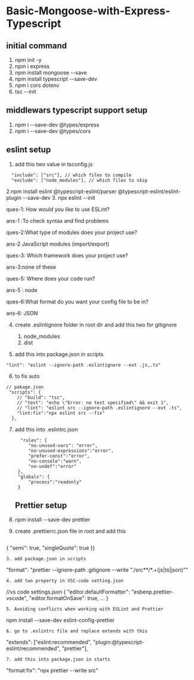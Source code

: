 # Basic-Mongoose-with-Express-Typescript

## initial command
1. npm init -y
2. npm i express
3. npm install mongoose --save
4. npm install typescript --save-dev
5. npm i cors dotenv
6. tsc --init
## middlewars typescript support setup 
1. npm i --save-dev @types/express
2. npm i --save-dev @types/cors

## eslint setup
1. add this two value in tsconfig.js
```
  "include": ["src"], // which files to compile
  "exclude": ["node_modules"], // which files to skip
```
2.npm install eslint @typescript-eslint/parser @typescript-eslint/eslint-plugin --save-dev
3. npx eslint --init

ques-1: How would you like to use ESLint?

ans-1 :To check syntax and find problems

ques-2:What type of modules does your project use?

ans-2 JavaScript modules (import/export)

ques-3: Which framework does your project use?

ans-3:none of these

ques-5: Where does your code run?

ans-5 : node

ques-6:What format do you want your config file to be in?

ans-6: JSON

4. create .eslintignore folder in root dir and add this two for gitignore
    1. node_modules
    2. dist

5. add this into package.json in scripts

```
"lint": "eslint --ignore-path .eslintignore --ext .js,.ts"
```


6. to fix auto 
```
// pakage.json
 "scripts": {
    // "build": "tsc",
    // "test": "echo \"Error: no test specified\" && exit 1",
    // "lint": "eslint src --ignore-path .eslintignore --ext .ts",
    "lint:fix":"npx eslint src --fix"
  },
```

7. add this into .eslintrc.json
   
   ```
     "rules": {
        "no-unused-vars": "error",
        "no-unused-expressions":"error",
        "prefer-const":"error",
        "no-console":"warn",
        "no-undef":"error"
    },
    "globals": {
        "process":"readonly"
    }
   ```

   ## Prettier setup

1. npm install --save-dev prettier
2. create .prettierrc.json file in root and add this
   ```
 {
  "semi": true,
  "singleQuote": true
}}
```
3. add package.json in scripts
```
"format": "prettier --ignore-path .gitignore --write \"./src**/*.+(js|ts|json)\""
```
4. add two property in VSC-code setting.json
```
//vs code  settings.json
{
  "editor.defaultFormatter": "esbenp.prettier-vscode",
  "editor.formatOnSave": true,
  ...
}
```
5. Avoiding conflicts when working with ESLint and Prettier
```
npm install --save-dev eslint-config-prettier
```
6. go to .eslintrc file and replace extends with this
```
"extends": ["eslint:recommended", "plugin:@typescript-eslint/recommended", "prettier"],
```
7. add this into package.json in starts
```
"format:fix": "npx prettier --write src"
```

